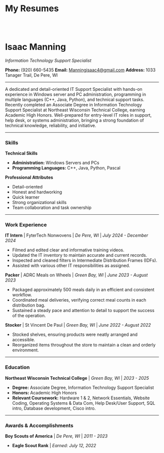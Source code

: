 # My Resumes

<br/><br/>

# Isaac Manning
_Information Technology Support Specialist_

**Phone:** (920) 660-5435
**Email:** Manningisaac4@gmail.com
**Address:** 1033 Tanager Trail, De Pere, WI

---

A dedicated and detail-oriented IT Support Specialist with hands-on experience in Windows server and PC administration, programming in multiple languages (C++, Java, Python), and technical support tasks. Recently completed an Associate Degree in Information Technology Support Specialist at Northeast Wisconsin Technical College, earning Academic High Honors. Well-prepared for entry-level IT roles in support, help desk, or systems administration, bringing a strong foundation of technical knowledge, reliability, and initiative.

---

### Skills

**Technical Skills**
* **Administration:** Windows Servers and PCs
* **Programming Languages:** C++, Java, Python, Pascal

**Professional Attributes**
* Detail-oriented
* Honest and hardworking
* Quick learner
* Strong organizational skills
* Team collaboration and task ownership

---

### Work Experience

**IT Intern** | FyterTech Nonwovens | _De Pere, WI_ | _July 2024 - December 2024_
* Filmed and edited clear and informative training videos.
* Updated the IT inventory to maintain accurate and current records.
* Inspected and cleaned filters in Intermediate Distribution Frames (IDFs).
* Assisted with various other IT responsibilities as assigned.

**Packer** | ADRC Meals on Wheels | _Green Bay, WI_ | _June 2023 - August 2023_
* Packaged approximately 500 meals daily in an efficient and consistent workflow.
* Coordinated meal deliveries, verifying correct meal counts in each distribution bag.
* Sustained a steady pace and attention to detail to support the success of the operation.

**Stocker** | St Vincent De Paul | _Green Bay, WI_ | _June 2022 - August 2022_
* Stocked shelves, ensuring products were neatly arranged and accessible.
* Reorganized items throughout the store to maintain a clean and orderly environment.

---

### Education

**Northeast Wisconsin Technical College** | _Green Bay, WI_ | _2023 - 2025_
* **Degree:** Associate Degree, Information Technology Support Specialist
* **Honors:** Academic High Honors
* **Relevant Coursework:** Hardware 1 & 2, Network Essentials, Website Coding, Operating Systems & Data Com, Help Desk/User Support, SQL intro, Database development, Cisco intro.

---

### Awards & Accomplishments

**Boy Scouts of America** | _De Pere, WI_ | _2011 - 2023_
* **Eagle Scout Rank** | _Earned: July 12, 2022_